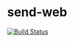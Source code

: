 # send-web

[![Build Status](https://travis-ci.org/simonedesordi/send-web.svg?branch=master)](https://travis-ci.org/simonedesordi/send-web)
